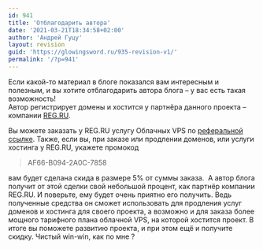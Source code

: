 ```yaml
---
id: 941
title: 'Отблагодарить автора'
date: '2021-03-21T18:34:58+02:00'
author: 'Андрей Гуцу'
layout: revision
guid: 'https://glowingsword.ru/935-revision-v1/'
permalink: '/?p=941'
---
```


<p>Если какой-то материал в блоге показался вам интересным и полезным, и вы хотите отблагодарить автора блога – у вас есть такая возможность!<br />Автор регистрирует домены и хостится у партнёра данного проекта – компании <a href="https://reg.ru" target="_blank" rel="noopener noreferrer">REG.RU</a>.</p>
<p>Вы можете заказать у REG.RU услугу Облачных VPS по <a href="https://www.reg.ru/vps/cloud/?rlink=reflink-6456431" target="_blank" rel="nofollow noopener noreferrer">реферальной ссылке</a>. Также, если вы, при заказе или продлении доменов, или услуги хостинга у REG.RU, укажете промокод</p>
<blockquote>
<p>AF66-B094-2A0C-7858</p>
</blockquote>
<p>вам будет сделана скида в размере 5% от суммы заказа.&nbsp; А автор блога получит от этой сделки свой небольшой процент, как партнёр компании REG.RU. И поверьте, ему будет очень приятно его получить. Ведь полученные средства он сможет использовать для продления услуг доменов и хостинга для своего проекта, а возможно и для заказа более мощного тарифного плана облачной VPS, на которой хостится проект. В итоге вы поможете развитию проекта, и при этом ещё и получите скидку. Чистый win-win, как по мне ?</p>

<!-- wp:paragraph -->
<p></p>
<!-- /wp:paragraph -->